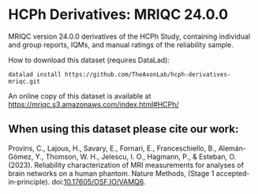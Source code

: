 # HCPh Derivatives: MRIQC 24.0.0

MRIQC version 24.0.0 derivatives of the HCPh Study, containing individual and group reports, IQMs, and manual ratings of the reliability sample.

How to download this dataset (requires DataLad):

```
datalad install https://github.com/TheAxonLab/hcph-derivatives-mriqc.git
```

An online copy of this dataset is available at https://mriqc.s3.amazonaws.com/index.html#HCPh/

## When using this dataset please cite our work:

Provins, C., Lajous, H., Savary, E., Fornari, E., Franceschiello, B., Alemán-Gómez, Y., Thomson, W. H., Jelescu, I. O., Hagmann, P., & Esteban, O. (2023). Reliability characterization of MRI measurements for analyses of brain networks on a human phantom. Nature Methods, (Stage 1 accepted-in-principle). doi:[10.17605/OSF.IO/VAMQ6](https://doi.org/10.17605/OSF.IO/VAMQ6).
